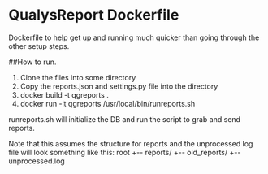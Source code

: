 # QualysReport Dockerfile
Dockerfile to help get up and running much quicker than going through the other setup steps.

##How to run.
1. Clone the files into some directory
2. Copy the reports.json and settings.py file into the directory
3. docker build -t qgreports .
4. docker run -it qgreports /usr/local/bin/runreports.sh 

runreports.sh will initialize the DB and run the script to grab and send reports.

Note that this assumes the structure for reports and the unprocessed log file will look something like this:
root
+-- reports/
+-- old_reports/
+-- unprocessed.log
